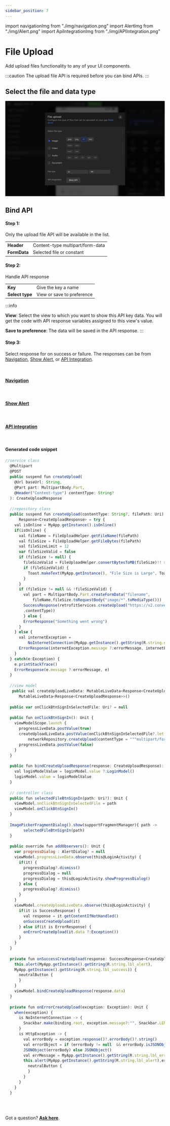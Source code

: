 ```yaml
---
sidebar_position: 7
---
```


import navigationImg from "./img/navigation.png"
import AlertImg from "./img/Alert.png"
import ApiIntegrationImg from "./img/APIIntegration.png"

# File Upload

Add upload files functionality to any of your UI components. 

:::caution
The upload file API is required before you can bind APIs.
:::

## Select the file and data type

![Example banner](./images/file-upload.png)


## Bind API

#### Step 1:

Only the upload file API will be available in the list.

<table>
    <tr>
        <td><b>Header</b></td>
        <td>Content-type multipart/form-data</td>
    </tr>
    <tr>
        <td><b>FormData</b></td>
        <td>Selected file or constant</td>
    </tr>
</table>

#### Step 2:

Handle API response

<table>
    <tr>
        <td><b>Key</b></td>
        <td>Give the key a name</td>
    </tr>
    <tr>
        <td><b>Select type</b></td>
        <td>View or save to preference</td>
    </tr>
</table>

:::info

**View**:  Select the view to which you want to show this API key data. You will get the code with API response variables assigned to this view's value.

**Save to preference**: The data will be saved in the API response.
:::

#### Step 3:
Select response for on success or failure. The responses can be from <a href="/docs/android/navigation">Navigation</a>, <a href="/docs/android/show-alert">Show Alert</a>, or <a href="/docs/android/api-integration">API Integration</a>.

<div className="grid grid-cols-3 gap-20">
      <a className="Card" href="/docs/android/navigation">
        <img src={navigationImg} alt="" />
        <h4>Navigation</h4>
      </a>
      <a className="Card" href="/docs/ios/show-alert">
        <img src={AlertImg} alt="" />
        <h4>Show Alert</h4>
      </a>
      <a className="Card" href="/docs/android/api-integration">
        <img src={ApiIntegrationImg} alt="" />
        <h4>API integration</h4>
      </a>
    </div>
    <br/>

#### Generated code snippet

```js title="fileUplaod.kt"
//service class
  @Multipart
  @POST
  public suspend fun createUpload(
    @Url baseUrl: String,
    @Part part: MultipartBody.Part,
    @Header("Content-type") contentType: String?
  ): CreateUploadResponse

  //repository class
  public suspend fun createUpload(contentType: String?, filePath: Uri):
      Response<CreateUploadResponse> = try {
    val isOnline = MyApp.getInstance().isOnline()
    if(isOnline) {
      val fileName = FileUploadHelper.getFileName(filePath)
      val fileSize = FileUploadHelper.getFileBytes(filePath)
      val fileSizeLimit = 12
      var fileSizeValid = false
      if (fileSize != null) {
        fileSizeValid = FileUploadHelper.convertBytesToMB(fileSize)!! > fileSizeLimit
        if (fileSizeValid) {
          Toast.makeText(MyApp.getInstance(), "File Size is Large", Toast.LENGTH_LONG).show()
        }
      }
      if (fileSize != null && !fileSizeValid) {
        val part = MultipartBody.Part.createFormData("filename",
            fileName,fileSize.toRequestBody("image/*".toMediaType()))
        SuccessResponse(retrofitServices.createUpload("https://v2.convertapi.com/upload",part
        ,contentType))
        } else { 
        ErrorResponse("Something went wrong")
      }
    } else {
      val internetException =
          NoInternetConnection(MyApp.getInstance().getString(R.string.no_internet_connection))
      ErrorResponse(internetException.message ?:errorMessage, internetException)
    }
  } catch(e:Exception) {
    e.printStackTrace()
    ErrorResponse(e.message ?:errorMessage, e)
  }

  //view model
   public val createUploadLiveData: MutableLiveData<Response<CreateUploadResponse>> =
      MutableLiveData<Response<CreateUploadResponse>>()

  public var onClickBtnSignInSelectedFile: Uri? = null

  public fun onClickBtnSignIn(): Unit {
    viewModelScope.launch {
      progressLiveData.postValue(true)
      createUploadLiveData.postValue(onClickBtnSignInSelectedFile?.let {
          networkRepository.createUpload(contentType = """multipart/form-data""",filePath = it) })
      progressLiveData.postValue(false)
    }
  }

  public fun bindCreateUploadResponse(response: CreateUploadResponse): Unit {
    val loginModelValue = loginModel.value ?:LoginModel()
    loginModel.value = loginModelValue
  }

  // controller class
  public fun selectedFileBtnSignIn(path: Uri?): Unit {
    viewModel.onClickBtnSignInSelectedFile = path
    viewModel.onClickBtnSignIn()
  }

  ImagePickerFragmentDialog().show(supportFragmentManager){ path ->
        selectedFileBtnSignIn(path)
  }

  public override fun addObservers(): Unit {
    var progressDialog : AlertDialog? = null
    viewModel.progressLiveData.observe(this@LoginActivity) {
      if(it) {
        progressDialog?.dismiss()
        progressDialog = null
        progressDialog = this@LoginActivity.showProgressDialog()
      } else {
        progressDialog?.dismiss()
      }
    }
    viewModel.createUploadLiveData.observe(this@LoginActivity) {
      if(it is SuccessResponse) {
        val response = it.getContentIfNotHandled()
        onSuccessCreateUpload(it)
      } else if(it is ErrorResponse) {
        onErrorCreateUpload(it.data ?:Exception())
      }
    }
  }

  private fun onSuccessCreateUpload(response: SuccessResponse<CreateUploadResponse>): Unit {
    this.alert(MyApp.getInstance().getString(R.string.lbl_alert),
    MyApp.getInstance().getString(R.string.lbl_success)) {
      neutralButton {
      }
    }
    viewModel.bindCreateUploadResponse(response.data)
  }

  private fun onErrorCreateUpload(exception: Exception): Unit {
    when(exception) {
      is NoInternetConnection -> {
        Snackbar.make(binding.root, exception.message?:"", Snackbar.LENGTH_LONG).show()
      }
      is HttpException -> {
        val errorBody = exception.response()?.errorBody()?.string()
        val errorObject = if (errorBody != null  && errorBody.isJSONObject())
        JSONObject(errorBody) else JSONObject()
        val errMessage = MyApp.getInstance().getString(R.string.lbl_error)
        this.alert(MyApp.getInstance().getString(R.string.lbl_alert),errMessage) {
          neutralButton {
          }
        }
      }
    }
  }
```

<br/>
<br/>

Got a question? [**Ask here**](https://discord.com/invite/rFMnCG5MZ7).